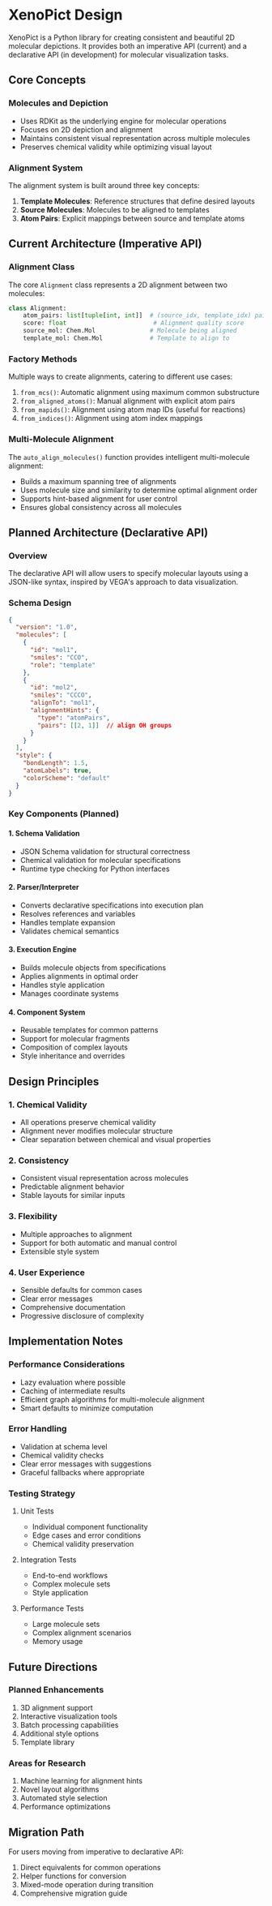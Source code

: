 # XenoPict Design

XenoPict is a Python library for creating consistent and beautiful 2D molecular depictions. It provides both an imperative API (current) and a declarative API (in development) for molecular visualization tasks.

## Core Concepts

### Molecules and Depiction
- Uses RDKit as the underlying engine for molecular operations
- Focuses on 2D depiction and alignment
- Maintains consistent visual representation across multiple molecules
- Preserves chemical validity while optimizing visual layout

### Alignment System
The alignment system is built around three key concepts:
1. **Template Molecules**: Reference structures that define desired layouts
2. **Source Molecules**: Molecules to be aligned to templates
3. **Atom Pairs**: Explicit mappings between source and template atoms

## Current Architecture (Imperative API)

### Alignment Class
The core `Alignment` class represents a 2D alignment between two molecules:
```python
class Alignment:
    atom_pairs: list[tuple[int, int]]  # (source_idx, template_idx) pairs
    score: float                        # Alignment quality score
    source_mol: Chem.Mol               # Molecule being aligned
    template_mol: Chem.Mol             # Template to align to
```

### Factory Methods
Multiple ways to create alignments, catering to different use cases:
1. `from_mcs()`: Automatic alignment using maximum common substructure
2. `from_aligned_atoms()`: Manual alignment with explicit atom pairs
3. `from_mapids()`: Alignment using atom map IDs (useful for reactions)
4. `from_indices()`: Alignment using atom index mappings

### Multi-Molecule Alignment
The `auto_align_molecules()` function provides intelligent multi-molecule alignment:
- Builds a maximum spanning tree of alignments
- Uses molecule size and similarity to determine optimal alignment order
- Supports hint-based alignment for user control
- Ensures global consistency across all molecules

## Planned Architecture (Declarative API)

### Overview
The declarative API will allow users to specify molecular layouts using a JSON-like syntax, inspired by VEGA's approach to data visualization.

### Schema Design
```json
{
  "version": "1.0",
  "molecules": [
    {
      "id": "mol1",
      "smiles": "CCO",
      "role": "template"
    },
    {
      "id": "mol2",
      "smiles": "CCCO",
      "alignTo": "mol1",
      "alignmentHints": {
        "type": "atomPairs",
        "pairs": [[2, 1]]  // align OH groups
      }
    }
  ],
  "style": {
    "bondLength": 1.5,
    "atomLabels": true,
    "colorScheme": "default"
  }
}
```

### Key Components (Planned)

#### 1. Schema Validation
- JSON Schema validation for structural correctness
- Chemical validation for molecular specifications
- Runtime type checking for Python interfaces

#### 2. Parser/Interpreter
- Converts declarative specifications into execution plan
- Resolves references and variables
- Handles template expansion
- Validates chemical semantics

#### 3. Execution Engine
- Builds molecule objects from specifications
- Applies alignments in optimal order
- Handles style application
- Manages coordinate systems

#### 4. Component System
- Reusable templates for common patterns
- Support for molecular fragments
- Composition of complex layouts
- Style inheritance and overrides

## Design Principles

### 1. Chemical Validity
- All operations preserve chemical validity
- Alignment never modifies molecular structure
- Clear separation between chemical and visual properties

### 2. Consistency
- Consistent visual representation across molecules
- Predictable alignment behavior
- Stable layouts for similar inputs

### 3. Flexibility
- Multiple approaches to alignment
- Support for both automatic and manual control
- Extensible style system

### 4. User Experience
- Sensible defaults for common cases
- Clear error messages
- Comprehensive documentation
- Progressive disclosure of complexity

## Implementation Notes

### Performance Considerations
- Lazy evaluation where possible
- Caching of intermediate results
- Efficient graph algorithms for multi-molecule alignment
- Smart defaults to minimize computation

### Error Handling
- Validation at schema level
- Chemical validity checks
- Clear error messages with suggestions
- Graceful fallbacks where appropriate

### Testing Strategy
1. Unit Tests
   - Individual component functionality
   - Edge cases and error conditions
   - Chemical validity preservation

2. Integration Tests
   - End-to-end workflows
   - Complex molecule sets
   - Style application

3. Performance Tests
   - Large molecule sets
   - Complex alignment scenarios
   - Memory usage

## Future Directions

### Planned Enhancements
1. 3D alignment support
2. Interactive visualization tools
3. Batch processing capabilities
4. Additional style options
5. Template library

### Areas for Research
1. Machine learning for alignment hints
2. Novel layout algorithms
3. Automated style selection
4. Performance optimizations

## Migration Path
For users moving from imperative to declarative API:
1. Direct equivalents for common operations
2. Helper functions for conversion
3. Mixed-mode operation during transition
4. Comprehensive migration guide 